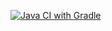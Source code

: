 [![Java CI with Gradle](https://github.com/munami2008223/SQL_2/actions/workflows/gradle.yml/badge.svg)](https://github.com/munami2008223/SQL_2/actions/workflows/gradle.yml)